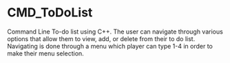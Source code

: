 # CMD_ToDoList
Command Line To-do list using C++. The user can navigate through various options that allow them to view, add, or delete from their to do list. Navigating is done through a menu which player can type 1-4 in order to make their menu selection.
